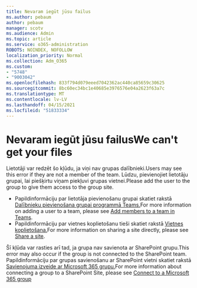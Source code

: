 ```yaml
---
title: Nevaram iegūt jūsu failus
ms.author: pebaum
author: pebaum
manager: scotv
ms.audience: Admin
ms.topic: article
ms.service: o365-administration
ROBOTS: NOINDEX, NOFOLLOW
localization_priority: Normal
ms.collection: Adm_O365
ms.custom:
- "5748"
- "9003042"
ms.openlocfilehash: 833f794d079eeed7042362ac440ca85659c30625
ms.sourcegitcommit: 8bc60ec34bc1e40685e3976576e04a2623f63a7c
ms.translationtype: MT
ms.contentlocale: lv-LV
ms.lasthandoff: 04/15/2021
ms.locfileid: "51833334"
---
```

# <a name="we-cant-get-your-files"></a><span data-ttu-id="21bf8-102">Nevaram iegūt jūsu failus</span><span class="sxs-lookup"><span data-stu-id="21bf8-102">We can't get your files</span></span>

<span data-ttu-id="21bf8-103">Lietotāji var redzēt šo kļūdu, ja viņi nav grupas dalībnieki.</span><span class="sxs-lookup"><span data-stu-id="21bf8-103">Users may see this error if they are not a member of the team.</span></span> <span data-ttu-id="21bf8-104">Lūdzu, pievienojiet lietotāju grupai, lai piešķirtu viņam piekļuvi grupas vietnei.</span><span class="sxs-lookup"><span data-stu-id="21bf8-104">Please add the user to the group to give them access to the group site.</span></span>

- <span data-ttu-id="21bf8-105">Papildinformāciju par lietotāja pievienošanu grupai skatiet rakstā [Dalībnieku pievienošana grupai programmā Teams.](https://support.office.com/article/add-people-to-a-team-aff2249d-b456-4bc3-81e7-52327b6b38e9)</span><span class="sxs-lookup"><span data-stu-id="21bf8-105">For more information on adding a user to a team, please see [Add members to a team in Teams](https://support.office.com/article/add-people-to-a-team-aff2249d-b456-4bc3-81e7-52327b6b38e9).</span></span>
- <span data-ttu-id="21bf8-106">Papildinformāciju par vietnes koplietošanu tieši skatiet rakstā [Vietnes koplietošana.](https://support.office.com/article/Share-a-site-958771A8-D041-4EB8-B51C-AFEA2EAE3658)</span><span class="sxs-lookup"><span data-stu-id="21bf8-106">For more information on sharing a site directly, please see [Share a site](https://support.office.com/article/Share-a-site-958771A8-D041-4EB8-B51C-AFEA2EAE3658).</span></span>

<span data-ttu-id="21bf8-107">Šī kļūda var rasties arī tad, ja grupa nav savienota ar SharePoint grupu.</span><span class="sxs-lookup"><span data-stu-id="21bf8-107">This error may also occur if the group is not connected to the SharePoint team.</span></span> <span data-ttu-id="21bf8-108">Papildinformāciju par grupas savienošanu ar SharePoint vietni skatiet rakstā [Savienojuma izveide ar Microsoft 365 grupu.](https://docs.microsoft.com/sharepoint/dev/transform/modernize-connect-to-office365-group)</span><span class="sxs-lookup"><span data-stu-id="21bf8-108">For more information about connecting a group to a SharePoint Site, please see [Connect to a Microsoft 365 group](https://docs.microsoft.com/sharepoint/dev/transform/modernize-connect-to-office365-group)</span></span>